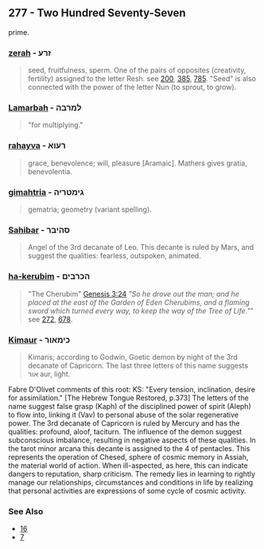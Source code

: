## 277 - Two Hundred Seventy-Seven
prime.

### [zerah](/keys/ZRO) - זרע
> seed, fruitfulness, sperm. One of the pairs of opposites (creativity, fertility) assigned to the letter Resh. see [200](200), [385](385), [785](785). "Seed" is also connected with the power of the letter Nun (to sprout, to grow).

### [Lamarbah](/keys/LMRBH) - למרבה
> "for multiplying."

### [rahayva](/keys/ROVA) - רעוא
> grace, benevolence; will, pleasure [Aramaic]. Mathers gives gratia, benevolentia.

### [gimahtria](/keys/GIMTRIH) - גימטריה
> gematria; geometry (variant spelling).

### [Sahibar](/keys/SHIBR) - סהיבר
> Angel of the 3rd decanate of Leo. This decante is ruled by Mars, and suggest the qualities: fearless, outspoken, animated.

### [ha-kerubim](/keys/HKRBIM) - הכרבים
> "The Cherubim" [Genesis 3:24](http://biblehub.com/genesis/3-24.htm) *"So he drove out the man; and he placed at the east of the Garden of Eden Cherubims, and a flaming sword which turned every way, to keep the way of the Tree of Life."*" see [272](272), [678](678).

### [Kimaur](/keys/KIMAVR) - כימאור
> Kimaris; according to Godwin, Goetic demon by night of the 3rd decanate of Capricorn. The last three letters of this name suggests אור aur, light.

Fabre D'Olivet comments of this root: KS: "Every tension, inclination, desire for assimilation." [The Hebrew Tongue Restored, p.373] The letters of the name suggest false grasp (Kaph) of the disciplined power of spirit (Aleph) to flow into, linking it (Vav) to personal abuse of the solar regenerative power. The 3rd decanate of Capricorn is ruled by Mercury and has the qualities: profound, aloof, taciturn. The influence of the demon suggest subconscious imbalance, resulting in negative aspects of these qualities. In the tarot minor arcana this decante is assigned to the 4 of pentacles. This represents the operation of Chesed, sphere of cosmic memory in Assiah, the material world of action. When ill-aspected, as here, this can indicate dangers to reputation, sharp criticism. The remedy lies in learning to rightly manage our relationships, circumstances and conditions in life by realizing that personal activities are expressions of some cycle of cosmic activity.

### See Also

- [16](16)
- [7](7)